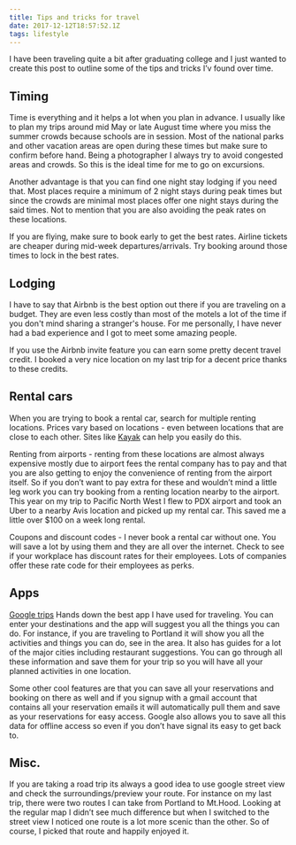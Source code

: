 ```yaml
---
title: Tips and tricks for travel
date: 2017-12-12T18:57:52.1Z
tags: lifestyle
---
```


I have been traveling quite a bit after graduating college and I just wanted to create this post to outline some of the tips and tricks I’v found over time.

## Timing

Time is everything and it helps a lot when you plan in advance. I usually like to plan my trips around mid May or late August time where you miss the summer crowds because schools are in session. Most of the national parks and other vacation areas are open during these times but make sure to confirm before hand. Being a photographer I always try to avoid congested areas and crowds. So this is the ideal time for me to go on excursions.

Another advantage is that you can find one night stay lodging if you need that. Most places require a minimum of 2 night stays during peak times but since the crowds are minimal most places offer one night stays during the said times. Not to mention that you are also avoiding the peak rates on these locations.

If you are flying, make sure to book early to get the best rates. Airline tickets are cheaper during mid-week departures/arrivals. Try booking around those times to lock in the best rates.

## Lodging

I have to say that Airbnb is the best option out there if you are traveling on a budget. They are even less costly than most of the motels a lot of the time if you don't mind sharing a stranger's house. For me personally, I have never had a bad experience and I got to meet some amazing people.

If you use the Airbnb invite feature you can earn some pretty decent travel credit. I booked a very nice location on my last trip for a decent price thanks to these credits.

## Rental cars

When you are trying to book a rental car, search for multiple renting locations. Prices vary based on locations - even between locations that are close to each other. Sites like [Kayak](http://kayak.com) can help you easily do this.

Renting from airports - renting from these locations are almost always expensive mostly due to airport fees the rental company has to pay and that you are also getting to enjoy the convenience of renting from the airport itself. So if you don’t want to pay extra for these and wouldn’t mind a little leg work you can try booking from a renting location nearby to the airport. This year on my trip to Pacific North West I flew to PDX airport and took an Uber to a nearby Avis location and picked up my rental car. This saved me a little over $100 on a week long rental.

Coupons and discount codes - I never book a rental car without one. You will save a lot by using them and they are all over the internet. Check to see if your workplace has discount rates for their employees. Lots of companies offer these rate code for their employees as perks.

## Apps

[Google trips](https://get.google.com/trips/) Hands down the best app I have used for traveling. You can enter your destinations and the app will suggest you all the things you can do. For instance, if you are traveling to Portland it will show you all the activities and things you can do, see in the area. It also has guides for a lot of the major cities including restaurant suggestions. You can go through all these information and save them for your trip so you will have all your planned activities in one location.

Some other cool features are that you can save all your reservations and booking on there as well and if you signup with a gmail account that contains all your reservation emails it will automatically pull them and save as your reservations for easy access. Google also allows you to save all this data for offline access so even if you don’t have signal its easy to get back to.

## Misc.

If you are taking a road trip its always a good idea to use google street view and check the surroundings/preview your route. For instance on my last trip, there were two routes I can take from Portland to Mt.Hood. Looking at the regular map I didn’t see much difference but when I switched to the street view I noticed one route is a lot more scenic than the other. So of course, I picked that route and happily enjoyed it.
